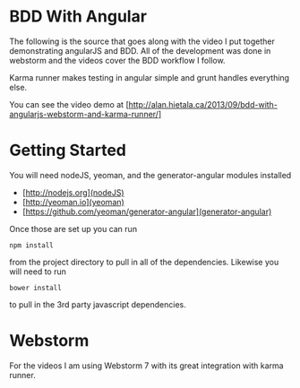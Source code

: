 BDD With Angular
=================

The following is the source that goes along with the video I put together demonstrating angularJS and BDD. All of the development was done in webstorm and the videos cover the BDD workflow I follow.

Karma runner makes testing in angular simple and grunt handles everything else.

You can see the video demo at [http://alan.hietala.ca/2013/09/bdd-with-angularjs-webstorm-and-karma-runner/]


Getting Started
=================

You will need nodeJS, yeoman, and the generator-angular modules installed

* [http://nodejs.org](nodeJS)
* [http://yeoman.io](yeoman)
* [https://github.com/yeoman/generator-angular](generator-angular)

Once those are set up you can run

`npm install`

from the project directory to pull in all of the dependencies. Likewise you will need to run

`bower install`

 to pull in the 3rd party javascript dependencies.

Webstorm
===============

For the videos I am using Webstorm 7 with its great integration with karma runner.